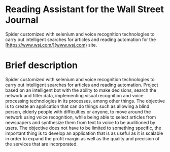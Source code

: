 # Reading Assistant for the Wall Street Journal
Spider customized with selenium and voice recognition technologies to carry out intelligent searches for articles and reading automation for the [https://www.wsj.com/](www.wsj.com) site.

# Brief description
Spider customized with selenium and voice recognition technologies to carry out intelligent searches for articles and reading automation.
Project based on an intelligent bot with the ability to make decisions, search the network and filter data, implementing visual recognition and voice processing technologies in its processes, among other things. The objective is to create an application that can do things such as allowing a blind person, elderly people with difficulties or anyone, to move around the network using voice recognition, while being able to select articles from newspapers and synthesize them from text to voice to be auditioned by users. The objective does not have to be limited to something specific, the important thing is to develop an application that is as useful as it is scalable in order to expand the profit margin as well as the quality and precision of the services that are incorporated.
